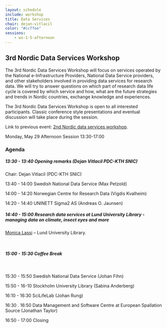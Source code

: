 ```yaml
---
layout: schedule
include: workshop
title: Data Services
chair: dejan-vitlacil
color: "#ccffee"
sessions:
    - ws-1-5-afternoon
---
```


## 3rd Nordic Data Services Workshop

The 3rd Nordic Data Services Workshop will focus on
services operated by the National e-Infrastructure Providers, National
Data Service providers, and other stakeholders involved in providing
data services for research data. We will try to answer questions on
which part of research data life cycle is covered by which service and
how, what are the future strategies and trends in Nordic countries,
exchange knowledge and experiences.  

The 3rd Nordic Data Services Workshop is open to all
interested participants. Classic conference style presentations and
eventual discussion will take place during the session.

Link to previous event: [2nd Nordic data services workshop](https://wiki.neic.no/wiki/2nd_Nordic_data_services_workshop).


Monday, May 29 
Afternoon Session 13:30-17:00

### Agenda 

##### 13:30 - 13:40 Opening remarks (Dejan Vitlacil PDC-KTH SNIC)

Chair: Dejan Vitlacil (PDC-KTH SNIC)

13:40 - 14:00 Swedish National Data Service (Max Petzold)  

14:00 - 14:20 Norwegian Centre for Research Data (Vigdis Kvalheim)  

14:20 - 14:40 UNINETT Sigma2 AS (Andreas O. Jaunsen)

##### 14:40 - 15:00 Research data services at Lund University Library - managing data on climate, insect eyes and more

[Monica Lassi](http://www.nateko.lu.se/monica-lassi) – 
Lund University Library.

<br />

##### 15:00 - 15:30 Coffee Break

<br />

15:30 - 15:50 Swedish National Data Service (Johan Fihn)

15:50 - 16-10 Stockholm University Library (Sabina Anderberg) 

16:10 - 16:30 SciLifeLab (Johan Rung)

16:30 . 16:50 Data Management and Software Centre at European Spallation Source (Jonathan Taylor)

16:50 - 17:00 Closing 

